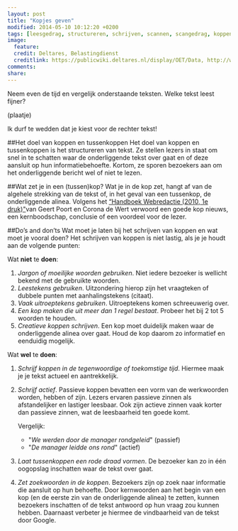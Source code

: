 ```yaml
---
layout: post
title: "Kopjes geven"
modified: 2014-05-10 10:12:20 +0200
tags: [leesgedrag, structureren, schrijven, scannen, scangedrag, koppen, tussenkoppen, webteksten, lezer, bezoeker, webgebruiker]
image:
  feature: 
  credit: Deltares, Belastingdienst
  creditlink: https://publicwiki.deltares.nl/display/OET/Data, http://www.belastingdienst.nl/wps/wcm/connect/bldcontentnl/belastingdienst/prive/woning/uw_hypotheek_of_lening/uw_hypotheek_of_lening
comments: 
share: 
---
```

Neem even de tijd en vergelijk onderstaande teksten. Welke tekst leest
fijner?

(plaatje)

Ik durf te wedden dat je kiest voor de rechter tekst!

##Het doel van koppen en tussenkoppen
Het doel van koppen en tussenkoppen is het structureren van tekst. Ze
stellen lezers in staat om snel in te schatten waar de onderliggende
tekst over gaat en of deze aansluit op hun informatiebehoefte. Kortom,
ze sporen bezoekers aan om het onderliggende bericht wel of niet te
lezen.

##Wat zet je in een (tussen)kop?
Wat je in de kop zet, hangt af van de algehele strekking van de tekst of, in het geval van een tussenkop, de onderliggende alinea. 
Volgens het <a href="http://www.bol.com/nl/p/handboek-webredactie/1001004009905814">
“Handboek Webredactie (2010, 1e druk)"</a>van Geert Poort en
Corona de Wert verwoord een goede kop nieuws, een kernboodschap,
conclusie of een voordeel voor de lezer.

##Do’s and don’ts
Wat moet je laten bij het schrijven van koppen en wat moet je vooral doen?
Het schrijven van koppen is niet lastig, als je je houdt aan de volgende punten:

Wat **niet** te **doen**:

1.	_Jargon of moeilijke woorden gebruiken_. Niet iedere bezoeker is wellicht bekend met de gebruikte woorden. 
2.	_Leestekens gebruiken_. Uitzondering hierop zijn het vraagteken of dubbele punten met aanhalingstekens (citaat).
3.	_Vaak uitroeptekens gebruiken_. Uitroeptekens komen schreeuwerig over. 
4.	_Een kop maken die uit meer dan 1 regel bestaat_. Probeer het bij 2 tot 5 woorden te houden. 
5.	_Creatieve koppen schrijven_. Een kop moet duidelijk maken waar de onderliggende alinea over gaat. Houd de kop daarom zo informatief en eenduidig mogelijk. 

Wat **wel** te **doen**:

1.	_Schrijf koppen in de tegenwoordige of toekomstige tijd_. Hiermee maak je je tekst actueel en aantrekkelijk. 
2.	_Schrijf actief_. Passieve koppen bevatten een vorm van de werkwoorden worden, hebben of zijn. Lezers ervaren passieve zinnen als afstandelijker en lastiger leesbaar.  Ook zijn actieve zinnen vaak korter dan passieve zinnen, wat de leesbaarheid ten goede komt. 

	Vergelijk:
	
	* "_We werden door de manager rondgeleid_" (passief)
	* "_De manager leidde ons rond_" (actief)

3.	_Laat tussenkoppen een rode draad vormen_. De bezoeker kan zo in één oogopslag inschatten waar de tekst over gaat. 
4.	_Zet zoekwoorden in de koppen_. Bezoekers zijn op zoek naar informatie die aansluit op hun behoefte. Door kernwoorden aan het begin van een kop (en de eerste zin van de onderliggende alinea) te zetten, kunnen bezoekers inschatten of de tekst antwoord op hun vraag zou kunnen  hebben. Daarnaast verbeter je hiermee de vindbaarheid van de tekst door Google.






